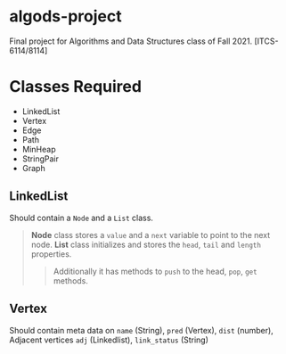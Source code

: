 # algods-project
 Final project for Algorithms and Data Structures class of Fall 2021. [ITCS-6114/8114]


# Classes Required
 - LinkedList
 - Vertex
 - Edge
 - Path  
 - MinHeap
 - StringPair
 - Graph



## LinkedList
 Should contain a `Node` and a `List` class.
 > **Node** class  stores a `value` and a `next` variable to point to the next node.
 > **List** class initializes and stores the `head`, `tail` and `length` properties.
 >> Additionally it has methods to `push` to the head, `pop`, `get` methods.

## Vertex
 Should contain meta data on `name` (String), `pred` (Vertex), `dist` (number), Adjacent vertices `adj` (Linkedlist), `link_status` (String)